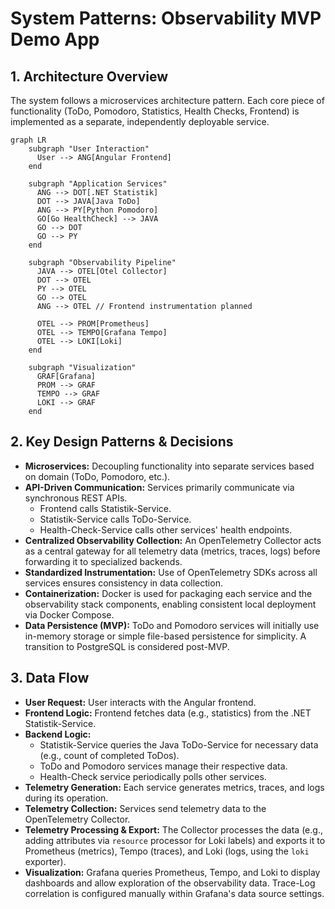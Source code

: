 # System Patterns: Observability MVP Demo App

## 1. Architecture Overview

The system follows a microservices architecture pattern. Each core piece of functionality (ToDo, Pomodoro, Statistics, Health Checks, Frontend) is implemented as a separate, independently deployable service.

```mermaid
graph LR
    subgraph "User Interaction"
      User --> ANG[Angular Frontend]
    end

    subgraph "Application Services"
      ANG --> DOT[.NET Statistik]
      DOT --> JAVA[Java ToDo]
      ANG --> PY[Python Pomodoro] 
      GO[Go HealthCheck] --> JAVA
      GO --> DOT
      GO --> PY
    end

    subgraph "Observability Pipeline"
      JAVA --> OTEL[Otel Collector]
      DOT --> OTEL
      PY --> OTEL
      GO --> OTEL
      ANG --> OTEL // Frontend instrumentation planned

      OTEL --> PROM[Prometheus]
      OTEL --> TEMPO[Grafana Tempo]
      OTEL --> LOKI[Loki]
    end

    subgraph "Visualization"
      GRAF[Grafana]
      PROM --> GRAF
      TEMPO --> GRAF
      LOKI --> GRAF
    end
```

## 2. Key Design Patterns & Decisions

-   **Microservices:** Decoupling functionality into separate services based on domain (ToDo, Pomodoro, etc.).
-   **API-Driven Communication:** Services primarily communicate via synchronous REST APIs.
    -   Frontend calls Statistik-Service.
    -   Statistik-Service calls ToDo-Service.
    -   Health-Check-Service calls other services' health endpoints.
-   **Centralized Observability Collection:** An OpenTelemetry Collector acts as a central gateway for all telemetry data (metrics, traces, logs) before forwarding it to specialized backends.
-   **Standardized Instrumentation:** Use of OpenTelemetry SDKs across all services ensures consistency in data collection.
-   **Containerization:** Docker is used for packaging each service and the observability stack components, enabling consistent local deployment via Docker Compose.
-   **Data Persistence (MVP):** ToDo and Pomodoro services will initially use in-memory storage or simple file-based persistence for simplicity. A transition to PostgreSQL is considered post-MVP.

## 3. Data Flow

-   **User Request:** User interacts with the Angular frontend.
-   **Frontend Logic:** Frontend fetches data (e.g., statistics) from the .NET Statistik-Service.
-   **Backend Logic:**
    -   Statistik-Service queries the Java ToDo-Service for necessary data (e.g., count of completed ToDos).
    -   ToDo and Pomodoro services manage their respective data.
    -   Health-Check service periodically polls other services.
-   **Telemetry Generation:** Each service generates metrics, traces, and logs during its operation.
-   **Telemetry Collection:** Services send telemetry data to the OpenTelemetry Collector.
-   **Telemetry Processing & Export:** The Collector processes the data (e.g., adding attributes via `resource` processor for Loki labels) and exports it to Prometheus (metrics), Tempo (traces), and Loki (logs, using the `loki` exporter).
-   **Visualization:** Grafana queries Prometheus, Tempo, and Loki to display dashboards and allow exploration of the observability data. Trace-Log correlation is configured manually within Grafana's data source settings. 